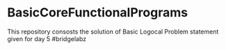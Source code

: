 # BasicCoreFunctionalPrograms
This repository consosts the  solution of Basic Logocal Problem statement given for day 5 #bridgelabz
